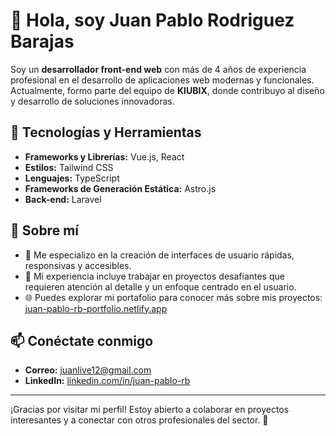 # 👋 Hola, soy Juan Pablo Rodriguez Barajas

Soy un **desarrollador front-end web** con más de 4 años de experiencia profesional en el desarrollo de aplicaciones web modernas y funcionales. Actualmente, formo parte del equipo de **KIUBIX**, donde contribuyo al diseño y desarrollo de soluciones innovadoras.

## 🚀 Tecnologías y Herramientas

- **Frameworks y Librerías:** Vue.js, React
- **Estilos:** Tailwind CSS
- **Lenguajes:** TypeScript
- **Frameworks de Generación Estática:** Astro.js
- **Back-end:** Laravel

## 🌟 Sobre mí

- 🎯 Me especializo en la creación de interfaces de usuario rápidas, responsivas y accesibles.
- 💼 Mi experiencia incluye trabajar en proyectos desafiantes que requieren atención al detalle y un enfoque centrado en el usuario.
- 🌐 Puedes explorar mi portafolio para conocer más sobre mis proyectos: [juan-pablo-rb-portfolio.netlify.app](https://juan-pablo-rb-portfolio.netlify.app/)

## 📫 Conéctate conmigo

- **Correo:** [juanlive12@gmail.com](mailto:juanlive12@gmail.com)
- **LinkedIn:** [linkedin.com/in/juan-pablo-rb](www.linkedin.com/in/juan-pablo-rodriguez-barajas)

---

¡Gracias por visitar mi perfil! Estoy abierto a colaborar en proyectos interesantes y a conectar con otros profesionales del sector. 🚀
